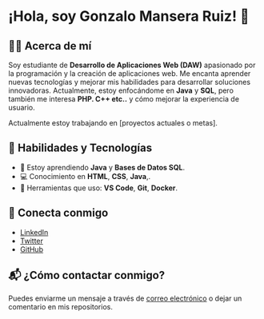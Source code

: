# ¡Hola, soy Gonzalo Mansera Ruiz! 👋

## 👨‍💻 Acerca de mí

Soy estudiante de **Desarrollo de Aplicaciones Web (DAW)** apasionado por la programación y la creación de aplicaciones web. Me encanta aprender nuevas tecnologías y mejorar mis habilidades para desarrollar soluciones innovadoras. Actualmente, estoy enfocándome en **Java** y **SQL**, pero también me interesa **PHP. C++ etc..** y cómo mejorar la experiencia de usuario.

Actualmente estoy trabajando en [proyectos actuales o metas].

## 🚀 Habilidades y Tecnologías

- 🌱 Estoy aprendiendo **Java** y **Bases de Datos SQL**.
- 💻 Conocimiento en **HTML**, **CSS**, **Java**,.
- 🔧 Herramientas que uso: **VS Code**, **Git**, **Docker**.

## 🔗 Conecta conmigo

- [LinkedIn](https://www.linkedin.com/in/gonzalo-mansera-603836325/)
- [Twitter](https://x.com/ManseraRuiz)
- [GitHub](https://github.com/gonzalomansera/)


## 📬 ¿Cómo contactar conmigo?

Puedes enviarme un mensaje a través de [correo electrónico](mailto:gonzalomansera38@gmail.com) o dejar un comentario en mis repositorios.


